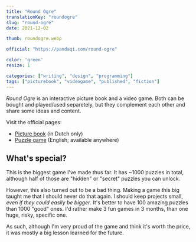 ```yaml
---
title: "Round Ogre"
translationKey: "roundogre"
slug: "round-ogre"
date: 2021-12-02

thumb: roundogre.webp

official: "https://pandaqi.com/round-ogre"

color: 'green'
resize: 1

categories: ["writing", "design", "programming"]
tags: ["picturebook", "videogame", "published", "fiction"]
---
```


_Round Ogre_ is an interactive picture book and a video game. Both can be bought and played/used separetely, but they complement each other and share some ideas and content.

Visit the official pages:
* [Picture book](https://tiamopastoor.com/books/ronde-ogre) (in Dutch only)
* [Puzzle game](https://pandaqi.com/round-ogre) (English; available anywhere)

## What's special?
This is the biggest game I've made thus far. It has \~1000 puzzles in total, although half of those are "hidden" or "secret" puzzles you can unlock.

However, this also turned out to be a bad thing. Making a game this big taught me that I should never do that again. I should keep projects small, _even if they could easily be bigger_. It's better to have 100 amazing puzzles than 1000 "good" ones. I'd rather make 3 fun games in 3 months, than one huge, risky, specific one.

As such, although I'm very proud of the game and think it's worth the price, it was mostly a big lesson learned for the future.
